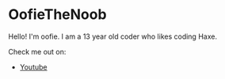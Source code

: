 # OofieTheNoob

Hello! I'm oofie. I am a 13 year old coder who likes coding Haxe.


Check me out on:

* [Youtube](https://www.youtube.com/@OofieTheNoob)
